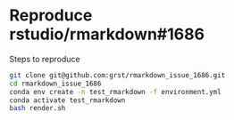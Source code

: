 # Reproduce rstudio/rmarkdown#1686

Steps to reproduce
```bash
git clone git@github.com:grst/rmarkdown_issue_1686.git
cd rmarkdown_issue_1686
conda env create -n test_rmarkdown -f environment.yml
conda activate test_rmarkdown
bash render.sh
```

